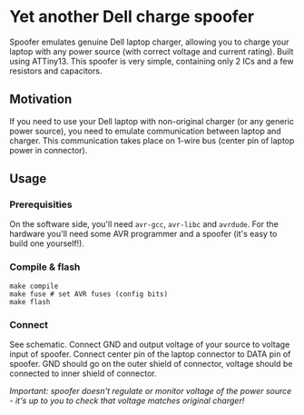 # Yet another Dell charge spoofer

Spoofer emulates genuine Dell laptop charger, allowing you to charge your laptop with any power source (with correct voltage and current rating). Built using ATTiny13. This spoofer is very simple, containing only 2 ICs and a few resistors and capacitors.

## Motivation

If you need to use your Dell laptop with non-original charger (or any generic power source), you need to emulate communication between laptop and charger. This communication takes place on 1-wire bus (center pin of laptop power in connector).

## Usage

### Prerequisities

On the software side, you'll need `avr-gcc`, `avr-libc` and `avrdude`. For the hardware you'll need some AVR programmer and a spoofer (it's easy to build one yourself!).

### Compile & flash

```
make compile
make fuse # set AVR fuses (config bits)
make flash
```

### Connect

See schematic. Connect GND and output voltage of your source to voltage input of spoofer. Connect center pin of the laptop connector to DATA pin of spoofer. GND should go on the outer shield of connector, voltage should be connected to inner shield of connector.

*Important: spoofer doesn't regulate or monitor voltage of the power source - it's up to you to check that voltage matches original charger!*
